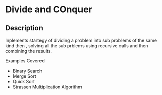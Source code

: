 <h1> Divide and COnquer </h1>

## Description
Inplements startegy of dividing a problem into sub problems of the same kind
then , solving all the sub prblems using recursive calls 
and then combining the results.

Examples Covered 

* Binary Search
* Merge Sort
* Quick Sort
* Strassen Multiplication Algorithm